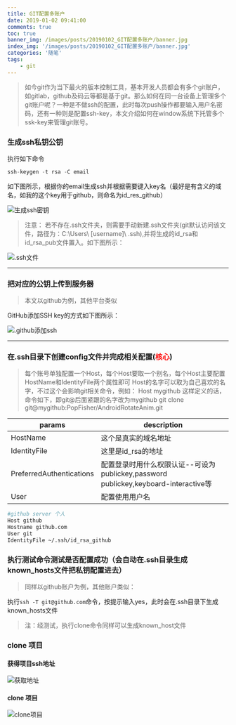 ```yaml
---
title: GIT配置多账户
date: 2019-01-02 09:41:00
comments: true
toc: true
banner_img: /images/posts/20190102_GIT配置多账户/banner.jpg
index_img: '/images/posts/20190102_GIT配置多账户/banner.jpg'
categories: '随笔'
tags:
	- git
---
```


>如今git作为当下最火的版本控制工具，基本开发人员都会有多个git账户，如gitlab，github及码云等都是基于git。那么如何在同一台设备上管理多个git账户呢？一种是不做ssh的配置，此时每次push操作都要输入用户名密码，还有一种则是配置ssh-key，本文介绍如何在window系统下托管多个ssk-key来管理git账号。

<!--more-->

### 生成ssh私钥公钥

执行如下命令

``` js
ssh-keygen -t rsa -C email
```

如下图所示，根据你的email生成ssh并根据需要键入key名（最好是有含义的域名，如我的这个key用于github，则命名为id_res_github）

![生成ssh密钥](/images/posts/20190102_GIT配置多账户/git_1.jpg)

>注意： 若不存在.ssh文件夹，则需要手动新建.ssh文件夹(git默认访问该文件，路径为：C:\Users\ [username]\ .ssh),并将生成的id_rsa和id_rsa_pub文件置入。如下图所示：

![.ssh文件](/images/posts/20190102_GIT配置多账户/git_2.jpg)

---

### 把对应的公钥上传到服务器

>本文以github为例，其他平台类似

GitHub添加SSH key的方式如下图所示：

![.github添加ssh](/images/posts/20190102_GIT配置多账户/git_3.jpg)

---

### 在.ssh目录下创建config文件并完成相关配置(<span style="color: #f00">核心</span>)

>每个账号单独配置一个Host，每个Host要取一个别名，每个Host主要配置HostName和IdentityFile两个属性即可
>Host的名字可以取为自己喜欢的名字，不过这个会影响git相关命令，例如：
Host mygithub 这样定义的话，命令如下，即git@后面紧跟的名字改为mygithub
git clone git@mygithub:PopFisher/AndroidRotateAnim.git

|          params          |                                     description                                     |
|--------------------------|-------------------------------------------------------------------------------------|
| HostName                 | 这个是真实的域名地址                                                                |
| IdentityFile             | 这里是id_rsa的地址                                                                  |
| PreferredAuthentications | 配置登录时用什么权限认证--可设为publickey,password publickey,keyboard-interactive等 |
| User                     | 配置使用用户名                                                                      |

``` bash
#github server 个人
Host github
Hostname github.com
User git
IdentityFile ~/.ssh/id_rsa_github
```

### 执行测试命令测试是否配置成功（会自动在.ssh目录生成known_hosts文件把私钥配置进去）

>同样以github账户为例，其他账户类似：

执行`ssh -T git@github.com`命令，按提示输入yes，此时会在.ssh目录下生成known_hosts文件
>注：经测试，执行clone命令同样可以生成known_host文件

### clone 项目

#### 获得项目ssh地址

![获取地址](/images/posts/20190102_GIT配置多账户/git_4.jpg)

#### clone 项目

![clone项目](/images/posts/20190102_GIT配置多账户/git_5.jpg)

